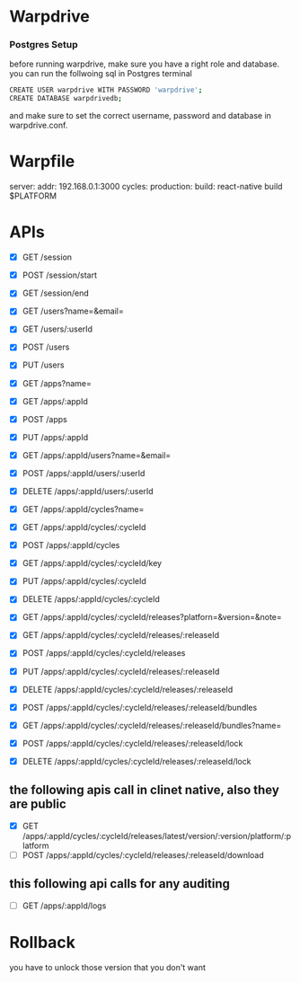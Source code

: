 # Warpdrive

### Postgres Setup

before running warpdrive, make sure you have a right role and database. you can run the follwoing sql in Postgres terminal

```bash
CREATE USER warpdrive WITH PASSWORD 'warpdrive';
CREATE DATABASE warpdrivedb;
```

and make sure to set the correct username, password and database in warpdrive.conf.

# Warpfile

server:
  addr: 192.168.0.1:3000
cycles:
  production:
    build: react-native build $PLATFORM

# APIs

- [x] GET       /session
- [x] POST      /session/start
- [x] GET       /session/end

- [x] GET       /users?name=&email=
- [x] GET       /users/:userId
- [X] POST      /users
- [X] PUT       /users

- [x] GET       /apps?name=
- [x] GET       /apps/:appId
- [x] POST      /apps
- [X] PUT       /apps/:appId

- [x] GET       /apps/:appId/users?name=&email=
- [x] POST      /apps/:appId/users/:userId
- [x] DELETE    /apps/:appId/users/:userId

- [x] GET       /apps/:appId/cycles?name=
- [x] GET       /apps/:appId/cycles/:cycleId
- [x] POST      /apps/:appId/cycles
- [X] GET       /apps/:appId/cycles/:cycleId/key
- [X] PUT       /apps/:appId/cycles/:cycleId
- [X] DELETE    /apps/:appId/cycles/:cycleId

- [x] GET       /apps/:appId/cycles/:cycleId/releases?platforn=&version=&note=
- [x] GET       /apps/:appId/cycles/:cycleId/releases/:releaseId
- [x] POST      /apps/:appId/cycles/:cycleId/releases
- [x] PUT       /apps/:appId/cycles/:cycleId/releases/:releaseId
- [x] DELETE    /apps/:appId/cycles/:cycleId/releases/:releaseId
- [x] POST      /apps/:appId/cycles/:cycleId/releases/:releaseId/bundles
- [x] GET       /apps/:appId/cycles/:cycleId/releases/:releaseId/bundles?name=
- [x] POST      /apps/:appId/cycles/:cycleId/releases/:releaseId/lock
- [x] DELETE    /apps/:appId/cycles/:cycleId/releases/:releaseId/lock

## the following apis call in clinet native, also they are public

- [x] GET       /apps/:appId/cycles/:cycleId/releases/latest/version/:version/platform/:platform
- [ ] POST      /apps/:appId/cycles/:cycleId/releases/:releaseId/download

## this following api calls for any auditing

- [ ] GET       /apps/:appId/logs

# Rollback
you have to unlock those version that you don't want